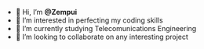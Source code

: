 - 👋 Hi, I’m **@Zempui**
- 👀 I’m interested in perfecting my coding skills
- 🌱 I’m currently studying Telecomunications Engineering
- 💞️ I’m looking to collaborate on any interesting project

<picture>
  <source
    srcset="https://github-readme-stats.vercel.app/api?username=zempui&show_icons=true&theme=github_dark&hide_border=true&count_private=true"
    media="(prefers-color-scheme: dark)"
  />
  <source
    srcset="https://github-readme-stats.vercel.app/api?username=zempui&show_icons=true&hide_border=true&count_private=true"
    media="(prefers-color-scheme: light), (prefers-color-scheme: no-preference)"
  />
  <img/>
</picture>
</br>
<picture>
  <source
    srcset="https://github-readme-stats.vercel.app/api/top-langs/?username=zempui&theme=github_dark&hide_border=true&count_private=true&layout=donut"
    media="(prefers-color-scheme: dark)"
  />
  <source
    srcset="https://github-readme-stats.vercel.app/api/top-langs/?username=zempui&hide_border=true&count_private=true&layout=donut"
    media="(prefers-color-scheme: light), (prefers-color-scheme: no-preference)"
  />
  <img/>
</picture>
